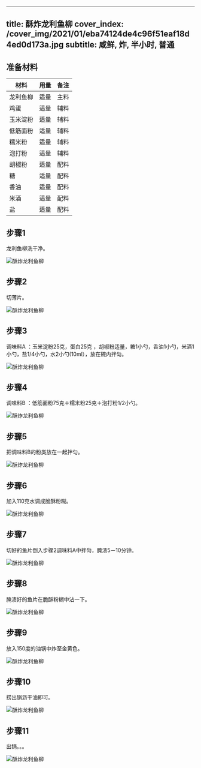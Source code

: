 
---
title: 酥炸龙利鱼柳
cover_index: /cover_img/2021/01/eba74124de4c96f51eaf18d4ed0d173a.jpg
subtitle: 咸鲜, 炸, 半小时, 普通
---

## 准备材料

| 材料     | 用量 | 备注|
| ------- | ----- | --- |
| 龙利鱼柳 | 适量| 主料 |
| 鸡蛋 | 适量| 辅料 |
| 玉米淀粉 | 适量| 辅料 |
| 低筋面粉 | 适量| 辅料 |
| 糯米粉 | 适量| 辅料 |
| 泡打粉 | 适量| 辅料 |
| 胡椒粉 | 适量| 配料 |
| 糖 | 适量| 配料 |
| 香油 | 适量| 配料 |
| 米酒 | 适量| 配料 |
| 盐 | 适量| 配料 |

## 步骤1

龙利鱼柳洗干净。

![酥炸龙利鱼柳](https://i8.meishichina.com/attachment/recipe/201010/201010221912202.jpg?x-oss-process=style/p320) 

## 步骤2

切薄片。

![酥炸龙利鱼柳](https://i8.meishichina.com/attachment/recipe/201010/201010221912320.jpg?x-oss-process=style/p320) 

## 步骤3

调味料A ：玉米淀粉25克，蛋白25克 ，胡椒粉适量，糖1小勺，香油1小勺，米酒1小勺，盐1/4小勺，水2小勺(10ml），放在碗内拌匀。

![酥炸龙利鱼柳](https://i8.meishichina.com/attachment/recipe/201010/201010221913047.jpg?x-oss-process=style/p320) 

## 步骤4

调味料B ：低筋面粉75克＋糯米粉25克＋泡打粉1/2小勺。

![酥炸龙利鱼柳](https://i8.meishichina.com/attachment/recipe/201010/201010221913325.jpg?x-oss-process=style/p320) 

## 步骤5

把调味料B的粉类放在一起拌匀。

![酥炸龙利鱼柳](https://i8.meishichina.com/attachment/recipe/201010/201010221913546.jpg?x-oss-process=style/p320) 

## 步骤6

加入110克水调成脆酥粉糊。

![酥炸龙利鱼柳](https://i8.meishichina.com/attachment/recipe/201010/201010221914160.jpg?x-oss-process=style/p320) 

## 步骤7

切好的鱼片倒入步骤2调味料A中拌匀，腌渍5－10分钟。

![酥炸龙利鱼柳](https://i8.meishichina.com/attachment/recipe/201010/201010221914478.jpg?x-oss-process=style/p320) 

## 步骤8

腌渍好的鱼片在脆酥粉糊中沾一下。

![酥炸龙利鱼柳](https://i8.meishichina.com/attachment/recipe/201010/201010221915044.jpg?x-oss-process=style/p320) 

## 步骤9

放入150度的油锅中炸至金黄色。

![酥炸龙利鱼柳](https://i8.meishichina.com/attachment/recipe/201010/201010221915388.jpg?x-oss-process=style/p320) 

## 步骤10

捞出锅沥干油即可。

![酥炸龙利鱼柳](https://i8.meishichina.com/attachment/recipe/201010/201010221915572.jpg?x-oss-process=style/p320) 

## 步骤11

出锅。。。

![酥炸龙利鱼柳](https://i8.meishichina.com/attachment/recipe/201010/201010221916359.jpg?x-oss-process=style/p320) 

